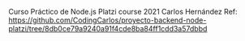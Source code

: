 Curso Práctico de Node.js
Platzi course 2021
Carlos Hernández
Ref: https://github.com/CodingCarlos/proyecto-backend-node-platzi/tree/8db0ce79a9240a91f4cde8ba84ff1cdd3a57dbbd


